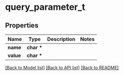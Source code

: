 # query_parameter_t

## Properties
Name | Type | Description | Notes
------------ | ------------- | ------------- | -------------
**name** | **char \*** |  | 
**value** | **char \*** |  | 

[[Back to Model list]](../README.md#documentation-for-models) [[Back to API list]](../README.md#documentation-for-api-endpoints) [[Back to README]](../README.md)


